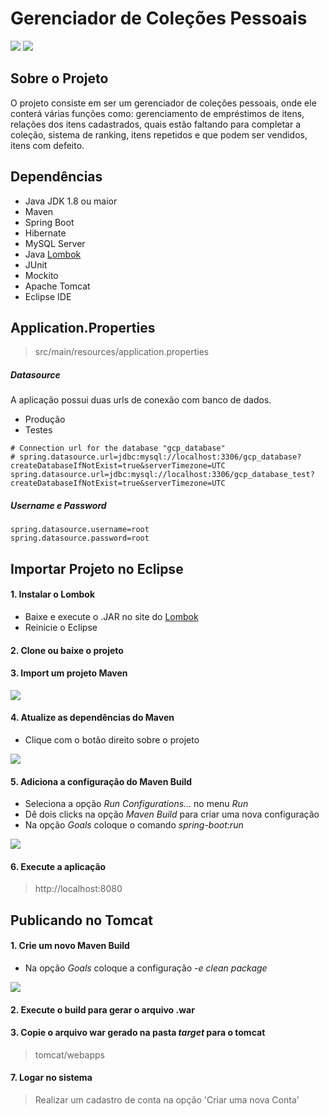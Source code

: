# Gerenciador de Coleções Pessoais 
![](https://imgur.com/4m0NxB6b.png) ![](https://imgur.com/X9uwJYZ.png)

## Sobre o Projeto
O projeto consiste em ser um gerenciador de coleções pessoais, onde ele
conterá várias funções como: gerenciamento de empréstimos de itens, relações dos itens cadastrados, quais estão faltando para completar a coleção, sistema de ranking, itens repetidos e que podem ser vendidos, itens com defeito.

## Dependências 
- Java JDK 1.8 ou maior
- Maven
- Spring Boot
- Hibernate
- MySQL Server
- Java [Lombok](https://projectlombok.org/)
- JUnit
- Mockito
- Apache Tomcat
- Eclipse IDE

## Application.Properties 
> src/main/resources/application.properties

##### Datasource
A aplicação possui duas urls de conexão com banco de dados. 
- Produção
- Testes

```
# Connection url for the database "gcp_database"
# spring.datasource.url=jdbc:mysql://localhost:3306/gcp_database?createDatabaseIfNotExist=true&serverTimezone=UTC
spring.datasource.url=jdbc:mysql://localhost:3306/gcp_database_test?createDatabaseIfNotExist=true&serverTimezone=UTC
```
##### Username e Password
    spring.datasource.username=root
    spring.datasource.password=root

## Importar Projeto no Eclipse

#### 1. Instalar o Lombok 
- Baixe e execute o .JAR no site do  [Lombok](https://projectlombok.org/)
- Reinicie o Eclipse

#### 2. Clone ou baixe o projeto 
#### 3. Import um projeto Maven

![](https://imgur.com/pu7JCpI.png)

#### 4. Atualize as dependências do Maven
- Clique com o botão direito sobre o projeto

![](https://imgur.com/IsnVnq0.png)

#### 5. Adiciona a configuração do Maven Build
- Seleciona a opção *Run Configurations...* no menu *Run*
- Dê dois clicks na opção *Maven Build* para criar uma nova configuração
- Na opção *Goals* coloque o comando *spring-boot:run*

![](https://imgur.com/6fEp6fI.png)

#### 6. Execute a aplicação
> http://localhost:8080

## Publicando no Tomcat

#### 1. Crie um novo Maven Build
- Na opção *Goals* coloque a configuração *-e clean package*

![](https://imgur.com/JiPvoQw.png)

#### 2. Execute o build para gerar o arquivo .war
#### 3. Copie o arquivo war gerado na pasta *target* para o tomcat
> tomcat/webapps

#### 7. Logar no sistema
> Realizar um cadastro de conta na opção 'Criar uma nova Conta'